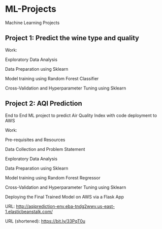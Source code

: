 # ML-Projects
Machine Learning Projects

Project 1: Predict the wine type and quality
-----------------------------------------------

Work:

Exploratory Data Analysis

Data Preparation using Sklearn

Model training using Random Forest Classifier

Cross-Validation and Hyperparameter Tuning using Sklearn

Project 2: AQI Prediction
-------------------------------

End to End ML project to predict Air Quality Index with code deployment to AWS

Work:

Pre-requisites and Resources

Data Collection and Problem Statement

Exploratory Data Analysis

Data Preparation using Sklearn

Model training using Random Forest Regressor

Cross-Validation and Hyperparameter Tuning using Sklearn

Deploying the Final Trained Model on AWS via a Flask App

URL: http://aqiprediction-env.eba-tndg2wwv.us-east-1.elasticbeanstalk.com/

URL (shortened): https://bit.ly/33PqT0u
